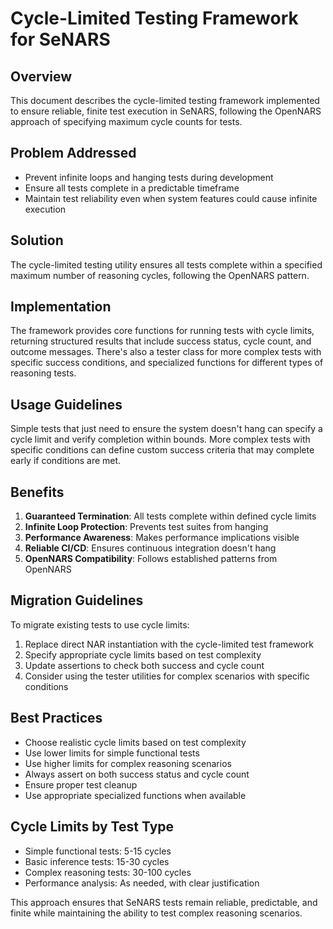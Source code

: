 # Cycle-Limited Testing Framework for SeNARS

## Overview
This document describes the cycle-limited testing framework implemented to ensure reliable, finite test execution in SeNARS, following the OpenNARS approach of specifying maximum cycle counts for tests.

## Problem Addressed
- Prevent infinite loops and hanging tests during development
- Ensure all tests complete in a predictable timeframe
- Maintain test reliability even when system features could cause infinite execution

## Solution
The cycle-limited testing utility ensures all tests complete within a specified maximum number of reasoning cycles, following the OpenNARS pattern.

## Implementation

The framework provides core functions for running tests with cycle limits, returning structured results that include success status, cycle count, and outcome messages. There's also a tester class for more complex tests with specific success conditions, and specialized functions for different types of reasoning tests.

## Usage Guidelines

Simple tests that just need to ensure the system doesn't hang can specify a cycle limit and verify completion within bounds. More complex tests with specific conditions can define custom success criteria that may complete early if conditions are met.

## Benefits

1. **Guaranteed Termination**: All tests complete within defined cycle limits
2. **Infinite Loop Protection**: Prevents test suites from hanging
3. **Performance Awareness**: Makes performance implications visible
4. **Reliable CI/CD**: Ensures continuous integration doesn't hang
5. **OpenNARS Compatibility**: Follows established patterns from OpenNARS

## Migration Guidelines

To migrate existing tests to use cycle limits:
1. Replace direct NAR instantiation with the cycle-limited test framework
2. Specify appropriate cycle limits based on test complexity
3. Update assertions to check both success and cycle count
4. Consider using the tester utilities for complex scenarios with specific conditions

## Best Practices

- Choose realistic cycle limits based on test complexity
- Use lower limits for simple functional tests
- Use higher limits for complex reasoning scenarios  
- Always assert on both success status and cycle count
- Ensure proper test cleanup
- Use appropriate specialized functions when available

## Cycle Limits by Test Type
- Simple functional tests: 5-15 cycles
- Basic inference tests: 15-30 cycles
- Complex reasoning tests: 30-100 cycles
- Performance analysis: As needed, with clear justification

This approach ensures that SeNARS tests remain reliable, predictable, and finite while maintaining the ability to test complex reasoning scenarios.